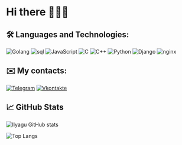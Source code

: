 # Hi there 🙋🏼‍♂️

## 🛠 Languages and Technologies:

![Golang](https://img.shields.io/badge/-Go-090909?style=for-the-badge&logo=Go)
![sql](https://img.shields.io/badge/-sql-090909?style=for-the-badge)
![JavaScript](https://img.shields.io/badge/-JavaScript-090909?style=for-the-badge&logo=JavaScript&logoColor=E9D54D)
![C](https://img.shields.io/badge/-C-090909?style=for-the-badge&logo=C)
![C++](https://img.shields.io/badge/-C++-090909?style=for-the-badge&logo=C%2b%2b&logoColor=6296CC)
![Python](https://img.shields.io/badge/-Python-090909?style=for-the-badge&logo=Python)
![Django](https://img.shields.io/badge/-Django-090909?style=for-the-badge&logo=Django&logoColor=20AA76)
![nginx](https://img.shields.io/badge/-nginx-090909?style=for-the-badge&logo=nginx&logoColor=00B140)

## ✉️ My contacts:

[![Telegram](https://img.shields.io/badge/-Telegram-090909?style=for-the-badge&logo=telegram)](https://t.me/m0nkeyDlufy)
[![Vkontakte](https://img.shields.io/badge/-Vkontakte-090909?style=for-the-badge&logo=Vk&logoColor=4F7DB3)](https://vk.com/monkedlufy)

## 📈 GitHub Stats

![Ilyagu GitHub stats](https://github-readme-stats.vercel.app/api?username=Ilyagu&hide=issues&show_icons=true&theme=onedark)

![Top Langs](https://github-readme-stats.vercel.app/api/top-langs/?username=Ilyagu&langs_count=7&theme=onedark&layout=compact)
